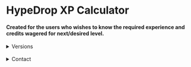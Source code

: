 # HypeDrop XP Calculator

#### Created for the users who wishes to know the required experience and credits wagered for next/desired level.

<details>
<summary>Versions</summary>

<details>
<summary>V1.0.0</summary>

* Contains colors for multiple levels
* Contains required experience for each level (May be inaccurate)
* Contains case strat (Tight Budget Case was chosen for this)
</details>

</details>

<br>

<details>
<summary>Contact</summary>
<br>

* [GitHub Issues](https://github.com/its-Jaxx/HypeDrop-XP-Calculator/issues)
* [GitHub Profile](https://github.com/its-Jaxx/)
* [Discord](https://discord.com/users/922843169480122388/)

#### If you encounter a bug or have more detailed information about how much experience is required, open an issue and explain everything.

</details>
